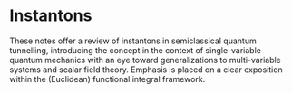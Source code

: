 # Instantons
These notes offer a review of instantons in semiclassical quantum tunnelling, introducing the concept in the context of single-variable quantum mechanics with an eye toward generalizations to multi-variable systems and scalar field theory. Emphasis is placed on a clear exposition within the (Euclidean) functional integral framework.
